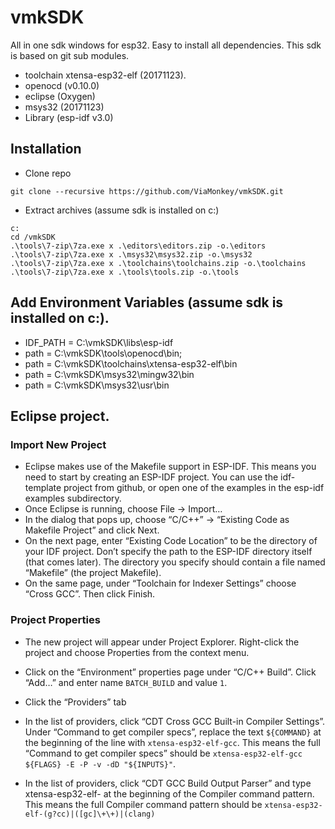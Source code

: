 vmkSDK
==============

All in one sdk windows for esp32. Easy to install all dependencies. This sdk is based on git sub modules.

* toolchain xtensa-esp32-elf (20171123).
* openocd (v0.10.0)
* eclipse (Oxygen)
* msys32  (20171123)
* Library (esp-idf v3.0)


## Installation


* Clone repo

```
git clone --recursive https://github.com/ViaMonkey/vmkSDK.git
```

* Extract archives (assume sdk is installed on c:)

```
c:
cd /vmkSDK
.\tools\7-zip\7za.exe x .\editors\editors.zip -o.\editors
.\tools\7-zip\7za.exe x .\msys32\msys32.zip -o.\msys32
.\tools\7-zip\7za.exe x .\toolchains\toolchains.zip -o.\toolchains
.\tools\7-zip\7za.exe x .\tools\tools.zip -o.\tools
```

## Add Environment Variables (assume sdk is installed on c:).

* IDF_PATH = C:\vmkSDK\libs\esp-idf
* path = C:\vmkSDK\tools\openocd\bin;
* path = C:\vmkSDK\toolchains\xtensa-esp32-elf\bin
* path = C:\vmkSDK\msys32\mingw32\bin
* path = C:\vmkSDK\msys32\usr\bin


## Eclipse project.

### Import New Project

* Eclipse makes use of the Makefile support in ESP-IDF. This means you need to start by creating an ESP-IDF project. 
You can use the idf-template project from github, or open one of the examples in the esp-idf examples subdirectory.
* Once Eclipse is running, choose File -> Import…
* In the dialog that pops up, choose “C/C++” -> “Existing Code as Makefile Project” and click Next.
* On the next page, enter “Existing Code Location” to be the directory of your IDF project. 
Don’t specify the path to the ESP-IDF directory itself (that comes later). 
The directory you specify should contain a file named “Makefile” (the project Makefile).
* On the same page, under “Toolchain for Indexer Settings” choose “Cross GCC”. Then click Finish.

### Project Properties

* The new project will appear under Project Explorer. Right-click the project and choose Properties from the context menu.
* Click on the “Environment” properties page under “C/C++ Build”. Click “Add…” and enter name `BATCH_BUILD` and value `1`.
* Click the “Providers” tab
* In the list of providers, click “CDT Cross GCC Built-in Compiler Settings”. 
Under “Command to get compiler specs”, replace the text `${COMMAND}` at the beginning of the line with `xtensa-esp32-elf-gcc`. 
This means the full “Command to get compiler specs” should be `xtensa-esp32-elf-gcc ${FLAGS} -E -P -v -dD "${INPUTS}"`.

* In the list of providers, click “CDT GCC Build Output Parser” and type xtensa-esp32-elf- at the beginning of the Compiler command pattern. 
This means the full Compiler command pattern should be `xtensa-esp32-elf-(g?cc)|([gc]\+\+)|(clang)`
